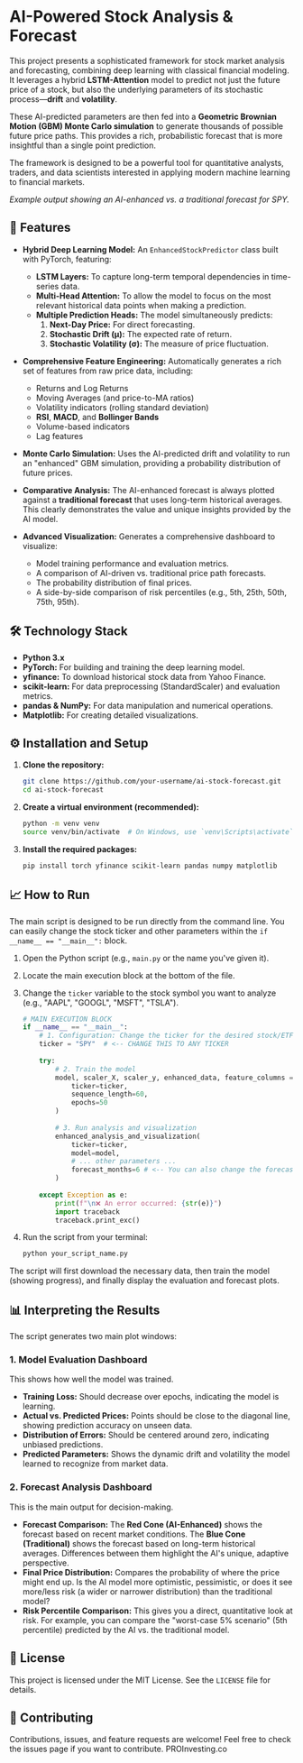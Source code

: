 # AI-Powered Stock Analysis & Forecast

This project presents a sophisticated framework for stock market analysis and forecasting, combining deep learning with classical financial modeling. It leverages a hybrid **LSTM-Attention** model to predict not just the future price of a stock, but also the underlying parameters of its stochastic process—**drift** and **volatility**.

These AI-predicted parameters are then fed into a **Geometric Brownian Motion (GBM) Monte Carlo simulation** to generate thousands of possible future price paths. This provides a rich, probabilistic forecast that is more insightful than a single point prediction.

The framework is designed to be a powerful tool for quantitative analysts, traders, and data scientists interested in applying modern machine learning to financial markets.


*Example output showing an AI-enhanced vs. a traditional forecast for SPY.*

## 🚀 Features

- **Hybrid Deep Learning Model:** An `EnhancedStockPredictor` class built with PyTorch, featuring:
  - **LSTM Layers:** To capture long-term temporal dependencies in time-series data.
  - **Multi-Head Attention:** To allow the model to focus on the most relevant historical data points when making a prediction.
  - **Multiple Prediction Heads:** The model simultaneously predicts:
    1.  **Next-Day Price:** For direct forecasting.
    2.  **Stochastic Drift (μ):** The expected rate of return.
    3.  **Stochastic Volatility (σ):** The measure of price fluctuation.

- **Comprehensive Feature Engineering:** Automatically generates a rich set of features from raw price data, including:
  - Returns and Log Returns
  - Moving Averages (and price-to-MA ratios)
  - Volatility indicators (rolling standard deviation)
  - **RSI**, **MACD**, and **Bollinger Bands**
  - Volume-based indicators
  - Lag features

- **Monte Carlo Simulation:** Uses the AI-predicted drift and volatility to run an "enhanced" GBM simulation, providing a probability distribution of future prices.

- **Comparative Analysis:** The AI-enhanced forecast is always plotted against a **traditional forecast** that uses long-term historical averages. This clearly demonstrates the value and unique insights provided by the AI model.

- **Advanced Visualization:** Generates a comprehensive dashboard to visualize:
  - Model training performance and evaluation metrics.
  - A comparison of AI-driven vs. traditional price path forecasts.
  - The probability distribution of final prices.
  - A side-by-side comparison of risk percentiles (e.g., 5th, 25th, 50th, 75th, 95th).

## 🛠️ Technology Stack

- **Python 3.x**
- **PyTorch:** For building and training the deep learning model.
- **yfinance:** To download historical stock data from Yahoo Finance.
- **scikit-learn:** For data preprocessing (StandardScaler) and evaluation metrics.
- **pandas & NumPy:** For data manipulation and numerical operations.
- **Matplotlib:** For creating detailed visualizations.

## ⚙️ Installation and Setup

1.  **Clone the repository:**
    ```bash
    git clone https://github.com/your-username/ai-stock-forecast.git
    cd ai-stock-forecast
    ```

2.  **Create a virtual environment (recommended):**
    ```bash
    python -m venv venv
    source venv/bin/activate  # On Windows, use `venv\Scripts\activate`
    ```

3.  **Install the required packages:**
    ```bash
    pip install torch yfinance scikit-learn pandas numpy matplotlib
    ```

## 📈 How to Run

The main script is designed to be run directly from the command line. You can easily change the stock ticker and other parameters within the `if __name__ == "__main__":` block.

1.  Open the Python script (e.g., `main.py` or the name you've given it).
2.  Locate the main execution block at the bottom of the file.
3.  Change the `ticker` variable to the stock symbol you want to analyze (e.g., "AAPL", "GOOGL", "MSFT", "TSLA").

    ```python
    # MAIN EXECUTION BLOCK
    if __name__ == "__main__":
        # 1. Configuration: Change the ticker for the desired stock/ETF
        ticker = "SPY"  # <-- CHANGE THIS TO ANY TICKER
        
        try:
            # 2. Train the model
            model, scaler_X, scaler_y, enhanced_data, feature_columns = train_enhanced_model(
                ticker=ticker, 
                sequence_length=60, 
                epochs=50
            )
            
            # 3. Run analysis and visualization
            enhanced_analysis_and_visualization(
                ticker=ticker, 
                model=model, 
                # ... other parameters ...
                forecast_months=6 # <-- You can also change the forecast horizon
            )
            
        except Exception as e:
            print(f"\n❌ An error occurred: {str(e)}")
            import traceback
            traceback.print_exc()
    ```

4.  Run the script from your terminal:
    ```bash
    python your_script_name.py
    ```

The script will first download the necessary data, then train the model (showing progress), and finally display the evaluation and forecast plots.

## 📊 Interpreting the Results

The script generates two main plot windows:

### 1. Model Evaluation Dashboard
This shows how well the model was trained.
- **Training Loss:** Should decrease over epochs, indicating the model is learning.
- **Actual vs. Predicted Prices:** Points should be close to the diagonal line, showing prediction accuracy on unseen data.
- **Distribution of Errors:** Should be centered around zero, indicating unbiased predictions.
- **Predicted Parameters:** Shows the dynamic drift and volatility the model learned to recognize from market data.

### 2. Forecast Analysis Dashboard
This is the main output for decision-making.
- **Forecast Comparison:** The **Red Cone (AI-Enhanced)** shows the forecast based on recent market conditions. The **Blue Cone (Traditional)** shows the forecast based on long-term historical averages. Differences between them highlight the AI's unique, adaptive perspective.
- **Final Price Distribution:** Compares the probability of where the price might end up. Is the AI model more optimistic, pessimistic, or does it see more/less risk (a wider or narrower distribution) than the traditional model?
- **Risk Percentile Comparison:** This gives you a direct, quantitative look at risk. For example, you can compare the "worst-case 5% scenario" (5th percentile) predicted by the AI vs. the traditional model.

## 📜 License

This project is licensed under the MIT License. See the `LICENSE` file for details.

## 🤝 Contributing

Contributions, issues, and feature requests are welcome! Feel free to check the issues page if you want to contribute. PROInvesting.co
